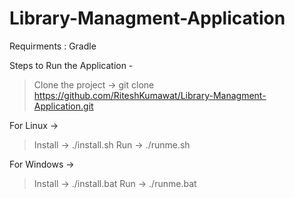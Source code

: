 # Library-Managment-Application
Requirments : 
Gradle 

Steps to Run the Application -
> Clone the project -> git clone https://github.com/RiteshKumawat/Library-Managment-Application.git

For Linux -> 
> Install -> ./install.sh
> Run -> ./runme.sh

For Windows -> 
> Install -> ./install.bat
> Run -> ./runme.bat
